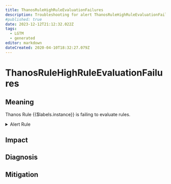 ```yaml
---
title: ThanosRuleHighRuleEvaluationFailures
description: Troubleshooting for alert ThanosRuleHighRuleEvaluationFailures
#published: true
date: 2023-12-12T21:12:32.022Z
tags: 
  - LGTM
  - generated
editor: markdown
dateCreated: 2020-04-10T18:32:27.079Z
---
```


# ThanosRuleHighRuleEvaluationFailures

## Meaning
[//]: # "Short paragraph that explains what the alert means"
Thanos Rule {{$labels.instance}} is failing to evaluate rules.

<details>
  <summary>Alert Rule</summary>

{{% rule "thanos/thanos-ruler.yml" "ThanosRuleHighRuleEvaluationFailures" %}}

{{% comment %}}

```yaml
alert: ThanosRuleHighRuleEvaluationFailures
expr: (sum by (job, instance) (rate(prometheus_rule_evaluation_failures_total{job=~".*thanos-rule.*"}[5m])) / sum by (job, instance) (rate(prometheus_rule_evaluations_total{job=~".*thanos-rule.*"}[5m])) * 100 > 5)
for: 5m
labels:
    severity: critical
annotations:
    summary: Thanos Rule High Rule Evaluation Failures (instance {{ $labels.instance }})
    description: |-
        Thanos Rule {{$labels.instance}} is failing to evaluate rules.
          VALUE = {{ $value }}
          LABELS = {{ $labels }}
    runbook: https://github.com/srerun/prometheus-alerts/blob/main/content/runbooks/thanos-ruler/ThanosRuleHighRuleEvaluationFailures.md

```

{{% /comment %}}

</details>


## Impact
[//]: # "What could / will happen if the alert is not addressed"



## Diagnosis
[//]: # "Steps to take to identify the cause of the problem"



## Mitigation
[//]: # "The steps necessary to resolve the alert"
